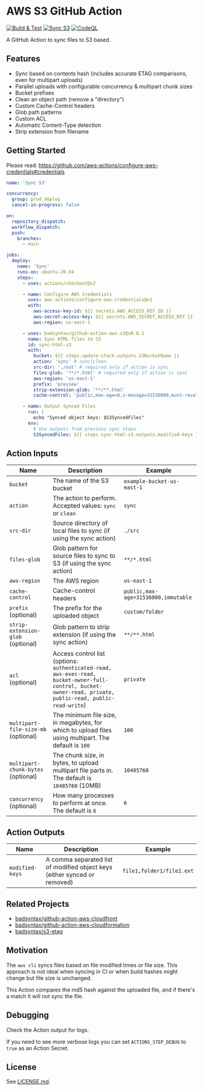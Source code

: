 # AWS S3 GitHub Action

[![Build & Test](https://github.com/badsyntax/github-action-aws-s3/actions/workflows/test.yml/badge.svg?branch=master)](https://github.com/badsyntax/github-action-aws-s3/actions/workflows/test.yml)
[![Sync S3](https://github.com/badsyntax/github-action-aws-s3/actions/workflows/sync-s3.yml/badge.svg?branch=master)](https://github.com/badsyntax/github-action-aws-s3/actions/workflows/sync-s3.yml)
[![CodeQL](https://github.com/badsyntax/github-action-aws-s3/actions/workflows/codeql-analysis.yml/badge.svg?branch=master)](https://github.com/badsyntax/github-action-aws-s3/actions/workflows/codeql-analysis.yml)

A GitHub Action to sync files to S3 based.

## Features

- Sync based on contents hash (includes accurate ETAG comparisons, even for multipart uploads)
- Parallel uploads with configurable concurrency & multipart chunk sizes
- Bucket prefixes
- Clean an object path (remove a "directory")
- Custom Cache-Control headers
- Glob path patterns
- Custom ACL
- Automatic Content-Type detection
- Strip extension from filename

## Getting Started

Please read: <https://github.com/aws-actions/configure-aws-credentials#credentials>

```yml
name: 'Sync S3'

concurrency:
  group: prod_deploy
  cancel-in-progress: false

on:
  repository_dispatch:
  workflow_dispatch:
  push:
    branches:
      - main

jobs:
  deploy:
    name: 'Sync'
    runs-on: ubuntu-20.04
    steps:
      - uses: actions/checkout@v2

      - name: Configure AWS Credentials
        uses: aws-actions/configure-aws-credentials@v1
        with:
          aws-access-key-id: ${{ secrets.AWS_ACCESS_KEY_ID }}
          aws-secret-access-key: ${{ secrets.AWS_SECRET_ACCESS_KEY }}
          aws-region: us-east-1

      - uses: badsyntax/github-action-aws-s3@v0.0.1
        name: Sync HTML files to S3
        id: sync-html-s3
        with:
          bucket: ${{ steps.update-stack.outputs.S3BucketName }}
          action: 'sync' # sync|clean
          src-dir: './out' # required only if action is sync
          files-glob: '**/*.html' # required only if action is sync
          aws-region: 'us-east-1'
          prefix: 'preview'
          strip-extension-glob: '**/**.html'
          cache-control: 'public,max-age=0,s-maxage=31536000,must-revalidate'

      - name: Output Synced Files
        run: |
          echo "Synced object keys: $S3SyncedFiles"
        env:
          # Use outputs from previous sync steps
          S3SyncedFiles: ${{ steps.sync-html-s3.outputs.modified-keys }}
```

## Action Inputs

| Name                                | Description                                                                                                                                               | Example                             |
| ----------------------------------- | --------------------------------------------------------------------------------------------------------------------------------------------------------- | ----------------------------------- |
| `bucket`                            | The name of the S3 bucket                                                                                                                                 | `example-bucket-us-east-1`          |
| `action`                            | The action to perform. Accepted values: `sync` or `clean`                                                                                                 | `sync`                              |
| `src-dir`                           | Source directory of local files to sync (if using the sync action)                                                                                        | `./src`                             |
| `files-glob`                        | Glob pattern for source files to sync to S3 (if using the sync action)                                                                                    | `**/*.html`                         |
| `aws-region`                        | The AWS region                                                                                                                                            | `us-east-1`                         |
| `cache-control`                     | Cache-control headers                                                                                                                                     | `public,max-age=31536000,immutable` |
| `prefix` (optional)                 | The prefix for the uploaded object                                                                                                                        | `custom/folder`                     |
| `strip-extension-glob` (optional)   | Glob pattern to strip extension (if using the sync action)                                                                                                | `**/**.html`                        |
| `acl` (optional)                    | Access control list (options: `authenticated-read, aws-exec-read, bucket-owner-full-control, bucket-owner-read, private, public-read, public-read-write`) | `private`                           |
| `multipart-file-size-mb` (optional) | The minimum file size, in megabytes, for which to upload files using multipart. The default is `100`                                                      | `100`                               |
| `multipart-chunk-bytes` (optional)  | The chunk size, in bytes, to upload multipart file parts in. The default is `10485760` (10MB)                                                             | `10485760`                          |
| `concurrency` (optional)            | How many processes to perform at once. The default is `6`                                                                                                 | `6`                                 |

## Action Outputs

| Name            | Description                                                               | Example                   |
| --------------- | ------------------------------------------------------------------------- | ------------------------- |
| `modified-keys` | A comma separated list of modified object keys (either synced or removed) | `file1,folder1/file2.ext` |

## Related Projects

- [badsyntax/github-action-aws-cloudfront](https://github.com/badsyntax/github-action-aws-cloudfront)
- [badsyntax/github-action-aws-cloudformation](https://github.com/badsyntax/github-action-aws-cloudformation)
- [badsyntax/s3-etag](https://github.com/badsyntax/s3-etag)

## Motivation

The `aws cli` syncs files based on file modified times or file size. This approach is not ideal when syncing in CI or when build hashes might change but file size is unchanged.

This Action compares the md5 hash against the uploaded file, and if there's a match it will not sync the file.

## Debugging

Check the Action output for logs.

If you need to see more verbose logs you can set `ACTIONS_STEP_DEBUG` to `true` as an Action Secret.

## License

See [LICENSE.md](./LICENSE.md).
